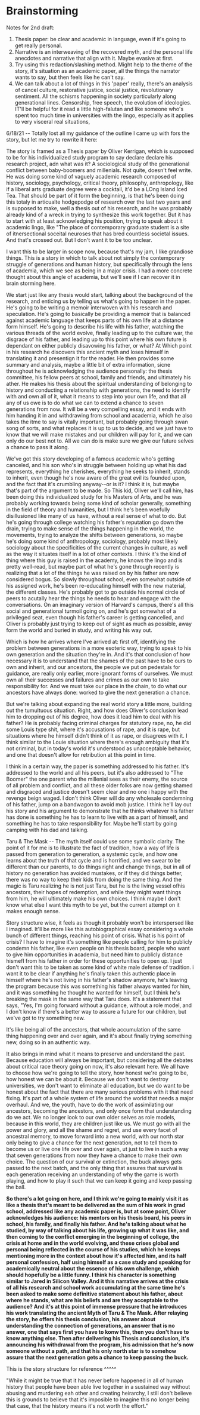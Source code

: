 # Brainstorming

Notes for 2nd draft:

1. Thesis paper: be clear and academic in language, even if it's going to get really personal.
2. Narrative is an interweaving of the recovered myth, and the personal life anecdotes and narrative that align with it. Maybe evasive at first.
3. Try using this redaction/slashing method. Might help to the theme of the story, it's situation as an academic paper, all the things the narrator wants to say, but then feels like he can't say. 
4. We can talk about a lot of things in this 'paper' really, there's an analysis of cancel culture, restorative justice, social justice, revolutionary sentiment. All the schisms happening in society particularly along generational lines. Censorship, free speech, the evolution of ideologies. IT'll be helpful for it read a little high-falutan and like someone who's spent too much time in universities with the lingo, especially as it applies to very visceral real situations, 

6/18/21 -- Totally lost all my guidance of the outline I came up with fors the story, but let me try to rewrite it here:



The story is framed as a Thesis paper by Oliver Kerrigan, which is supposed to be for his individualized study program to say declare declare his research project, adn what was it?  A sociological study of the generational conflict between baby-boomers and millenials. Not quite, doesn't feel write. He was doing some kind of vaguely academic research composed of history, sociology, psychology, critical theory, philosophy, anthropology, like if a liberal arts graduate degree were a cocktail, it'd be a LOng Island Iced Tea. That should be part of it form the beginning, is that he's been doing this totaly in articualte hodgepodge of research over the last two years and is supposed to make, well a thesis out of his research, and he was probably already kind of a wreck in trying to synthesize this work together. But it has to start with at least acknowledging his position, trying to speak about it academic lingo, like "The place of contemporary graduate student is a site of itnersectional soceital neuroses that has bred countless societal issues. And that's crossed out. But I don't want it to be too unclear.

I want this to be larger in scope now, because that's my jam, I like grandiose things. This is a story in which to talk about not simply the contemporary struggle of generations and human history, but specifically through the lens of academia, which we see as being in a major crisis. I had a more concrete thought about this angle of academia, but we'll see if I can recover it in brain storming here.

We start just like any thesis would start, talking about the background of the research, and enticing us by telling us what's going to happen in the paper. He's going to be writing a memoir interwoven with his research and speculation. He's going to basically be providing a memoir that is balanced against academic language that keeps parts of his own life at a distance form himself. He's going to describe his life with his father, watching the various threads of the world evolve, finally leading up to the culture war, the disgrace of his father, and leading up to this point where his own future is dependant on either publicly disavowing his father, or what? At Which point in his research he discovers this ancient myth and loses himself in translating it and presentign it for the reader. He then provides some summary and analysis, maybe a little bit of extra information, sicne throughout he is acknowledging the audience personally: the thesis committee, his fellow peers at school, family and friends, and ultimately his ather. He makes his thesis about the spiritual understanding of belonging to history and conducting a relationship with generations, the need to identify with and own all of it, what it means to step into your own life, and that all any of us owe is to do what we can to extend a chance to seven generations from now. It will be a very compelling essay, and it ends with him handing it in and withdrawing from school and academia, which he also takes the itme to say is vitally important, but probably going through swan song of sorts, and what replaces it is up to us to decide, and we just have to know that we will make mistakes and our children will pay for it, and we can only do our best not to. All we can do is make sure we give our future selves a chance to pass it along. 

We've got this story developing of a famous academic who's getting canceled, and his son who's in struggle between holding up what his dad represents, everything he cherishes, everything he seeks to inherit, stands to inherit, even though he's now aware of the great evil its founded upon, and the fact that it's crumbling anyway--or is it? I think it is, but maybe that's part of the argument to be made. So This kid, Oliver we'll call him, has been doing this individualized study for his Masters of Arts, and he was probably working towards being some kind of scholar generally, something in the field of theory and humanities, but I think he's been woefully disillusioned like many of us have, without a real sense of what to do. But he's going through college watching his father's reputation go down the drain, trying to make sense of the things happening in the world, the movements, trying to analyze the shifts between generations, so maybe he's doing some kind of anthropology, sociology, probably most likely sociology about the specificities of the current changes in culture, as well as the way it situates itself in a lot of other contexts. I think it's the kind of thing where this guy is raised in the academy, he knows the lingo and is pretty well-read, but maybe part of what he's gone through recently is realizing that a lot of the things he was raised on by his father are now considered bogus. So slowly throughout school, even somewhat outside of his assigned work, he's been re-educating himself with the new material, the different classes. He's probably got to go outside his normal circle of peers to acutally hear the things he needs to hear and engage with the conversations. On an imaginary version of Harvard's campus, there's all this social and generational turmoil going on, and he's got somewhat of a privileged seat, even though his father's career is getting cancelled, and Oliver is probably just trying to keep out of sight as much as possible, away form the world and buried in study, and writing his way out. 



Which is how he arrives where I've arrived at: first off, identifying the problem between generations in a more esoteric way, trying to speak to his own generation and the situation they're in. And it's that conclusion of how necessary it is to understand that the shames of the past have to be ours to own and inherit, and our ancestors, the people we put on pedestals for guidance, are really only earlier, more ignorant forms of ourselves. We must own all their successes and failures and crimes as our own to take responsibility for. And we must take our place in the chain, to do what our ancestors have always done: worked to give the next generation a chance. 

But we're talking about expanding the real world story a little more, building out the tumultuous situation. Right, and how does Oliver's conclusion lead him to dropping out of his degree, how does it lead him to deal with his father? He is probably facing criminal charges for statutory rape, no, he did some Louis type shit, where it's accusations of rape, and it is rape, but situations where he himself didn't think of it as rape, or disagrees with it. I think similar to the Louie situation where there's enough ambiguity that it's not criminal, but in today's world it's understood as unacceptable behavior, and one that doesn't allow for retribution at this point in time. 

I think in a certain way, the paper is something addressed to his father. It's addressed to the world and all his peers, but it's also addressed to "The Boomer" the one parent who the millenial sees as their enemy, the source of all problem and conflict, and all these older folks are now getting shamed and disgraced and justice doesn't seem clear and no one i happy with the revenge beign waged. I don't think Oliver will do any wholesale condemning of his father, jump on a bandwagon to avoid mob justice. I think he'll lay out his story and his argument to demonstrate that he thinks whatever his father has done is something he has to learn to live with as a part of himself, and something he has to take responsibility for. Maybe he'll start by going camping with his dad and talking.



Taru & The Mask -- The myth itself could use some symbolic clarity. The point of it for me is to illustrate the fact of tradition, how a way of life is passed from generation to generation, a systemic cycle, and how one learns about the truth of that cycle and is horrified, and we swear to be different than our parents, to do things right and change things, but in all of history no generation has avoided mustakes, or if they did things better, there was no way to keep their kids from doing the same thing. And the magic is Taru realizing he is not just Taru, but he is the living vessel ofhis ancestors, their hopes of redemption, and while they might want things from him, he will ultimately make his own choices. I think maybe I don't know what else I want this myth to be yet, but the current attempt on it makes enough sense. 



Story structure wise, it feels as though it probably won't be interspersed like I imagined. It'll be more like this autobiographical essay considering a whole bunch of different things, reaching his point of crisis. What is his point of crisis? I have to imagine it's something like people calling for him to publicly condemn his father, like even people on his thesis board, people who want to give him opportunities in academia, but need him to publicly distance hismefl from his father in order for these opportunities to open up. I just don't want this to be taken as some kind of white male defense of tradition. i want it to be clear if anything he's finally taken this authentic place in himself where he's not living in his father's shadow anymore, he's leaving the program because this was something his father always wanted for him, and it was something he thought he wanted for himself,  but I think he's breaking the mask in the same way that Taru does. It's a statement that says, "Yes, I'm going forward without a guidance, without a role model, and I don't know if there's a better way to assure a future for our children, but we've got to try something new.

It's like being all of the ancestors, that whole accumulation of the same thing happening over and over again, and it's about finally trying something new, doing so in an authentic way. 

It also brings in mind what it means to preserve and understand the past. Because education will always be important, but considering all the debates about critical race theory going on now, it's also relevant here. We all have to choose how we're going to tell the story, how honest we're going to be, how honest we can be about it. Because we don't want to destroy universities, we don't want to eliminate all education, but we do want to be honest about the fact that there are many serious problems with it that need fixing. It's part of a whole system of life around the world that needs a major overhaul. And we, the youth, have to do the work of assimilating our ancestors, becoming the ancestors, and only once form that understanding do we act. We no longer look to our own older selves as role models, because in this world, they are children just like us. We must go with all the power and glory, and all the shame and regret, and use every facet of ancestral memory, to move forward into a new world, with our north star only being to give a chance for the next generation, not to tell them to become us or live one life over and over again, ut just to live in such a way that seven generations from now they have a chance to make their own choice. The question of our survival or extinction, the buck always gets passed to the next batch, and the only thing that assures that survival is each generation receiving an understanding of why the game is worth playing, and how to play it such that we can keep it going and keep passing the ball. 

**So there's a lot going on here, and I think we're going to mainly visit it as like a thesis that's meant to be delivered as the sum of his work in grad school, addressed like any academic paper is, but at some point, Oliver acknowledges his audience: his mentors on his thesis board, his peers in school, his family, and finally his father. And he's talking about what he studied, by way of talking about his life, growing up what it was like, and then coming to the conflict emerging in the beginning of college, the crisis at home and in the world evolving, and these crises global and personal being reflected in the course of his studies, which he keeps mentioning more in the context about how it's affected him, and its half personal confession, half using himself as a case study and speaking for academically neutral about the essence of his own challenge, which should hopefully be a little funny. I think his character is something similar to Jared in Silicon Valley. And it this narrative arrives at the crisis of all his research and school work accumulating at the same time he's been asked to make some definitive statement about his father, about where he stands, what are his beliefs and are they acceptable to the audience? And it's at this point of immense pressure that he introduces his work translating the ancient Myth of Taru & The Mask. After relaying the story, he offers his thesis conclusion, his answer about understanding the connection of generations, an answer that is no answer, one that says first you have to konw this, then you don't have to know anything else. Then after delivering his Thesis and conclusion, it's announcing his withdrawal from the program, his admission that he's now someone without a path, and that his only north star is to somehow assure that the next generation gets a chance to keep passing the buck.** 

This is the story structure for reference ^^^^^





"While it might be true that it has never before happened in all of human history that people have been able live together in a sustained way without abusing and murdering eah other and creating heirarchy, I still don't believe this is grounds to believe that it's imposible to imagine this no longer being that case, that the history means it's not worth the effort."





